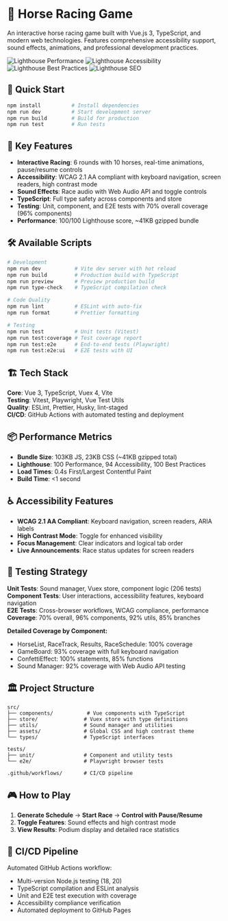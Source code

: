 # 🐎 Horse Racing Game

An interactive horse racing game built with Vue.js 3, TypeScript, and modern web technologies. Features comprehensive accessibility support, sound effects, animations, and professional development practices.

![Lighthouse Performance](https://img.shields.io/badge/Lighthouse-Performance%20100-brightgreen)
![Lighthouse Accessibility](https://img.shields.io/badge/Lighthouse-Accessibility%2094-brightgreen)
![Lighthouse Best Practices](https://img.shields.io/badge/Lighthouse-Best%20Practices%20100-brightgreen)
![Lighthouse SEO](https://img.shields.io/badge/Lighthouse-SEO%2083-yellow)

## 🚀 Quick Start

```bash
npm install          # Install dependencies
npm run dev          # Start development server
npm run build        # Build for production
npm run test         # Run tests
```

## 🎯 Key Features

- **Interactive Racing**: 6 rounds with 10 horses, real-time animations, pause/resume controls
- **Accessibility**: WCAG 2.1 AA compliant with keyboard navigation, screen readers, high contrast mode
- **Sound Effects**: Race audio with Web Audio API and toggle controls
- **TypeScript**: Full type safety across components and store
- **Testing**: Unit, component, and E2E tests with 70% overall coverage (96% components)
- **Performance**: 100/100 Lighthouse score, ~41KB gzipped bundle

## 🛠️ Available Scripts

```bash
# Development
npm run dev           # Vite dev server with hot reload
npm run build         # Production build with TypeScript
npm run preview       # Preview production build
npm run type-check    # TypeScript compilation check

# Code Quality
npm run lint          # ESLint with auto-fix
npm run format        # Prettier formatting

# Testing
npm run test          # Unit tests (Vitest)
npm run test:coverage # Test coverage report
npm run test:e2e      # End-to-end tests (Playwright)
npm run test:e2e:ui   # E2E tests with UI
```

## 🏗️ Tech Stack

**Core**: Vue 3, TypeScript, Vuex 4, Vite  
**Testing**: Vitest, Playwright, Vue Test Utils  
**Quality**: ESLint, Prettier, Husky, lint-staged  
**CI/CD**: GitHub Actions with automated testing and deployment

## 📦 Performance Metrics

- **Bundle Size**: 103KB JS, 23KB CSS (~41KB gzipped total)
- **Lighthouse**: 100 Performance, 94 Accessibility, 100 Best Practices
- **Load Times**: 0.4s First/Largest Contentful Paint
- **Build Time**: <1 second

## ♿ Accessibility Features

- **WCAG 2.1 AA Compliant**: Keyboard navigation, screen readers, ARIA labels
- **High Contrast Mode**: Toggle for enhanced visibility
- **Focus Management**: Clear indicators and logical tab order
- **Live Announcements**: Race status updates for screen readers

## 🧪 Testing Strategy

**Unit Tests**: Sound manager, Vuex store, component logic (206 tests)  
**Component Tests**: User interactions, accessibility features, keyboard navigation  
**E2E Tests**: Cross-browser workflows, WCAG compliance, performance  
**Coverage**: 70% overall, 96% components, 92% utils, 85% branches

**Detailed Coverage by Component:**

- HorseList, RaceTrack, Results, RaceSchedule: 100% coverage
- GameBoard: 93% coverage with full keyboard navigation
- ConfettiEffect: 100% statements, 85% functions
- Sound Manager: 92% coverage with Web Audio API testing

## 🏛️ Project Structure

```
src/
├── components/           # Vue components with TypeScript
├── store/               # Vuex store with type definitions
├── utils/               # Sound manager and utilities
├── assets/              # Global CSS and high contrast theme
└── types/               # TypeScript interfaces

tests/
├── unit/                # Component and utility tests
└── e2e/                 # Playwright browser tests

.github/workflows/       # CI/CD pipeline
```

## 🎮 How to Play

1. **Generate Schedule** → **Start Race** → **Control with Pause/Resume**
2. **Toggle Features**: Sound effects and high contrast mode
3. **View Results**: Podium display and detailed race statistics

## 🚀 CI/CD Pipeline

Automated GitHub Actions workflow:

- Multi-version Node.js testing (18, 20)
- TypeScript compilation and ESLint analysis
- Unit and E2E test execution with coverage
- Accessibility compliance verification
- Automated deployment to GitHub Pages

